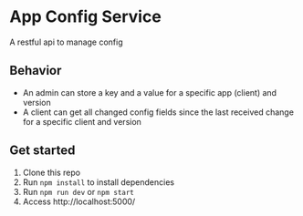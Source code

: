 # App Config Service
A restful api to manage config

## Behavior

* An admin can store a key and a value for a specific app (client) and version
* A client can get all changed config fields since the last received change for a specific client and version


## Get started
1. Clone this repo
2. Run `npm install` to install dependencies
4. Run `npm run dev` or `npm start`
5. Access http://localhost:5000/

